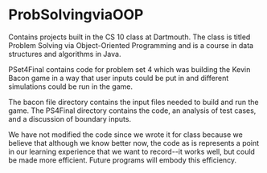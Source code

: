 # ProbSolvingviaOOP
Contains projects built in the CS 10 class at Dartmouth. The class is titled Problem Solving via Object-Oriented Programming and is a course in data structures and algorithms in Java.

PSet4Final contains code for problem set 4 which was building the Kevin Bacon game in a way that user inputs could be put in and different simulations could be run in the game. 

The bacon file directory contains the input files needed to build and run the game. The PS4Final directory contains the code, an analysis of test cases, and a discussion of boundary inputs.

We have not modified the code since we wrote it for class because we believe that although we know better now, the code as is represents a point in our learning experience that we want to record--it works well, but could be made more efficient. Future programs will embody this efficiency.
